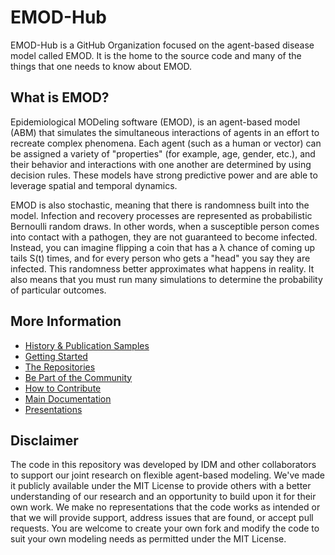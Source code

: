 EMOD-Hub
============
EMOD-Hub is a GitHub Organization focused on the agent-based disease model called EMOD.
It is the home to the source code and many of the things that one needs to know about EMOD.

What is EMOD?
--------------
Epidemiological MODeling software (EMOD), is an agent-based model (ABM) that simulates 
the simultaneous interactions of agents in an effort to recreate complex phenomena. 
Each agent (such as a human or vector) can be assigned a variety of "properties" 
(for example, age, gender, etc.), and their behavior and interactions with one another 
are determined by using decision rules. These models have strong predictive power and 
are able to leverage spatial and temporal dynamics.

EMOD is also stochastic, meaning that there is randomness built into the model. 
Infection and recovery processes are represented as probabilistic Bernoulli random 
draws. In other words, when a susceptible person comes into contact with a pathogen, 
they are not guaranteed to become infected. Instead, you can imagine flipping a coin 
that has a λ chance of coming up tails S(t) times, and for every person who gets a 
"head" you say they are infected. This randomness better approximates what happens 
in reality. It also means that you must run many simulations to determine the 
probability of particular outcomes.

More Information
-----------------
- [History & Publication Samples](HistoryAndPublications.md)
- [Getting Started](GettingStarted.md)
- [The Repositories](Repositories.md)
- [Be Part of the Community](Community.md)
- [How to Contribute](Contributing.md)
- [Main Documentation](https://docs.idmod.org/models.html#emod)
- [Presentations](Presentations.md)

Disclaimer
----------
The code in this repository was developed by IDM and other collaborators to support 
our joint research on flexible agent-based modeling. We've made it publicly available 
under the MIT License to provide others with a better understanding of our research 
and an opportunity to build upon it for their own work. We make no representations 
that the code works as intended or that we will provide support, address issues that 
are found, or accept pull requests.  You are welcome to create your own fork and 
modify the code to suit your own modeling needs as permitted under the MIT License.
